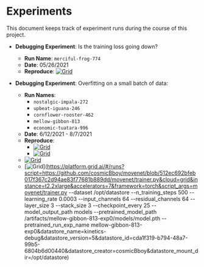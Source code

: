 # Experiments

This document keeps track of experiment runs during the course of this project.

- **Debugging Experiment**: Is the training loss going down?
  - **Run Name**: `merciful-frog-774`
  - **Date**: 05/26/2021
  - **Reproduce**: [![Grid](https://img.shields.io/badge/rid_AI-run-78FF96.svg?labelColor=black&logo=data:image/svg%2bxml;base64,PHN2ZyB3aWR0aD0iNDgiIGhlaWdodD0iNDgiIGZpbGw9Im5vbmUiIHhtbG5zPSJodHRwOi8vd3d3LnczLm9yZy8yMDAwL3N2ZyI+PHBhdGggZD0iTTEgMTR2MjBhMTQgMTQgMCAwMDE0IDE0aDlWMzYuOEgxMi42VjExaDIyLjV2N2gxMS4yVjE0QTE0IDE0IDAgMDAzMi40IDBIMTVBMTQgMTQgMCAwMDEgMTR6IiBmaWxsPSIjZmZmIi8+PHBhdGggZD0iTTM1LjIgNDhoMTEuMlYyNS41SDIzLjl2MTEuM2gxMS4zVjQ4eiIgZmlsbD0iI2ZmZiIvPjwvc3ZnPg==)](https://platform.grid.ai/#/runs?script=https://github.com/cosmicBboy/movenet/blob/fdce62ba4744df79d7380e51041a79227ddf5031/movenet/trainer.py&cloud=grid&instance=t2.2xlarge&accelerators=7&disk_size=200&framework=lightning&script_args=grid%20train%20--g_datastore_name%20kinetics-debug%20--g_datastore_mount_dir%20%2Fkinetics_debug%20--g_datastore_version%203%20--g_instance_type%20t2.2xlarge%20--g_cpus%207%20--g_memory%2032G%20movenet%2Ftrainer.py%20--dataset%20%2Fkinetics_debug%20--n_training_steps%20500%20--learning_rate%200.0003%20--input_channels%2064%20--residual_channels%2064%20--layer_size%203%20--stack_size%203)

- **Debugging Experiment**: Overfitting on a small batch of data:
  - **Run Names**:
    - `nostalgic-impala-272`
    - `upbeat-iguana-246`
    - `cornflower-rooster-462`
    - `mellow-gibbon-813`
    - `economic-tuatara-996`
  - **Date**: 6/12/2021 - 8/7/2021
  - **Reproduce**:
    - [![Grid](https://img.shields.io/badge/rid_AI-run-78FF96.svg?labelColor=black&logo=data:image/svg%2bxml;base64,PHN2ZyB3aWR0aD0iNDgiIGhlaWdodD0iNDgiIGZpbGw9Im5vbmUiIHhtbG5zPSJodHRwOi8vd3d3LnczLm9yZy8yMDAwL3N2ZyI+PHBhdGggZD0iTTEgMTR2MjBhMTQgMTQgMCAwMDE0IDE0aDlWMzYuOEgxMi42VjExaDIyLjV2N2gxMS4yVjE0QTE0IDE0IDAgMDAzMi40IDBIMTVBMTQgMTQgMCAwMDEgMTR6IiBmaWxsPSIjZmZmIi8+PHBhdGggZD0iTTM1LjIgNDhoMTEuMlYyNS41SDIzLjl2MTEuM2gxMS4zVjQ4eiIgZmlsbD0iI2ZmZiIvPjwvc3ZnPg==)](https://platform.grid.ai/#/runs?script=https://github.com/cosmicBboy/movenet/blob/b0c58c0819a115b0941495e92ef78c2dcf4d890b/movenet/trainer.py&cloud=grid&instance=t2.2xlarge&accelerators=7&disk_size=200&framework=lightning&script_args=grid%20train%20--config%20%2Ftmp%2Fgridai-config.yml%20movenet%2Ftrainer.py%20--dataset%20%2Fkinetics_debug%20--n_training_steps%20500%20--learning_rate%200.0003%20--input_channels%2064%20--residual_channels%2064%20--layer_size%203%20--stack_size%203%20--checkpoint_every%2025)
    - [![Grid](https://img.shields.io/badge/rid_AI-run-78FF96.svg?labelColor=black&logo=data:image/svg%2bxml;base64,PHN2ZyB3aWR0aD0iNDgiIGhlaWdodD0iNDgiIGZpbGw9Im5vbmUiIHhtbG5zPSJodHRwOi8vd3d3LnczLm9yZy8yMDAwL3N2ZyI+PHBhdGggZD0iTTEgMTR2MjBhMTQgMTQgMCAwMDE0IDE0aDlWMzYuOEgxMi42VjExaDIyLjV2N2gxMS4yVjE0QTE0IDE0IDAgMDAzMi40IDBIMTVBMTQgMTQgMCAwMDEgMTR6IiBmaWxsPSIjZmZmIi8+PHBhdGggZD0iTTM1LjIgNDhoMTEuMlYyNS41SDIzLjl2MTEuM2gxMS4zVjQ4eiIgZmlsbD0iI2ZmZiIvPjwvc3ZnPg==)](https://platform.grid.ai/#/runs?script=https://github.com/cosmicBboy/movenet/blob/50be271c68ff0c4dbd23bf94ed8a748851588379/movenet/trainer.py&cloud=grid&instance=t2.2xlarge&accelerators=7&disk_size=200&framework=lightning&script_args=grid%20train%20--config%20%2Ftmp%2Fgridai-config.yml%20movenet%2Ftrainer.py%20--dataset%20%2Fkinetics_debug%20--n_training_steps%20500%20--learning_rate%200.0003%20--input_channels%2064%20--residual_channels%2064%20--layer_size%203%20--stack_size%203%20--checkpoint_every%2025%20--pretrained_model_path%20%2Fartifacts%2Fnostalgic-impala-272-exp0%2Fmodels%2F20210612210715%2Fmodel.pth%20--pretrained_run_exp_name%20nostalgic-impala-272-exp0)
   - [![Grid](https://img.shields.io/badge/rid_AI-run-78FF96.svg?labelColor=black&logo=data:image/svg%2bxml;base64,PHN2ZyB3aWR0aD0iNDgiIGhlaWdodD0iNDgiIGZpbGw9Im5vbmUiIHhtbG5zPSJodHRwOi8vd3d3LnczLm9yZy8yMDAwL3N2ZyI+PHBhdGggZD0iTTEgMTR2MjBhMTQgMTQgMCAwMDE0IDE0aDlWMzYuOEgxMi42VjExaDIyLjV2N2gxMS4yVjE0QTE0IDE0IDAgMDAzMi40IDBIMTVBMTQgMTQgMCAwMDEgMTR6IiBmaWxsPSIjZmZmIi8+PHBhdGggZD0iTTM1LjIgNDhoMTEuMlYyNS41SDIzLjl2MTEuM2gxMS4zVjQ4eiIgZmlsbD0iI2ZmZiIvPjwvc3ZnPg==)](https://platform.grid.ai/#/runs?script=https://github.com/cosmicBboy/movenet/blob/206162cfd2c747c9e85a228f46fc926a443bd7a3/movenet/trainer.py&cloud=grid&instance=t2.2xlarge&accelerators=7&disk_size=200&framework=torch&script_args=grid%20run%20--config%20%2Ftmp%2Fgridai-config.yml%20movenet%2Ftrainer.py%20--dataset%20%2Fopt%2Fdatastore%20--n_training_steps%20500%20--learning_rate%200.0003%20--input_channels%2064%20--residual_channels%2064%20--layer_size%203%20--stack_size%203%20--checkpoint_every%2025%20--model_output_path%20models%20--pretrained_model_path%20%2Fartifacts%2Fcornflower-rooster-462-exp0%2Fmodels%2Fmodel.pth%20--pretrained_run_exp_name%20cornflower-rooster-462-exp0)
   - [![Grid](https://img.shields.io/badge/rid_AI-run-78FF96.svg?labelColor=black&logo=data:image/svg%2bxml;base64,PHN2ZyB3aWR0aD0iNDgiIGhlaWdodD0iNDgiIGZpbGw9Im5vbmUiIHhtbG5zPSJodHRwOi8vd3d3LnczLm9yZy8yMDAwL3N2ZyI+PHBhdGggZD0iTTEgMTR2MjBhMTQgMTQgMCAwMDE0IDE0aDlWMzYuOEgxMi42VjExaDIyLjV2N2gxMS4yVjE0QTE0IDE0IDAgMDAzMi40IDBIMTVBMTQgMTQgMCAwMDEgMTR6IiBmaWxsPSIjZmZmIi8+PHBhdGggZD0iTTM1LjIgNDhoMTEuMlYyNS41SDIzLjl2MTEuM2gxMS4zVjQ4eiIgZmlsbD0iI2ZmZiIvPjwvc3ZnPg==)](https://platform.grid.ai/#/runs?script=https://github.com/cosmicBboy/movenet/blob/512ec692bfeb017f367c2d94ae83f77681b889dd/movenet/trainer.py&cloud=grid&instance=t2.2xlarge&accelerators=7&framework=torch&script_args=movenet/trainer.py --dataset /opt/datastore --n_training_steps 500 --learning_rate 0.0003 --input_channels 64 --residual_channels 64 --layer_size 3 --stack_size 3 --checkpoint_every 25 --model_output_path models --pretrained_model_path /artifacts/mellow-gibbon-813-exp0/models/model.pth --pretrained_run_exp_name mellow-gibbon-813-exp0&datastore_name=kinetics-debug&datastore_version=5&datastore_id=cda1f319-b794-48a7-99b5-6804b6d00440&datastore_creator=cosmicBboy&datastore_mount_dir=/opt/datastore)

